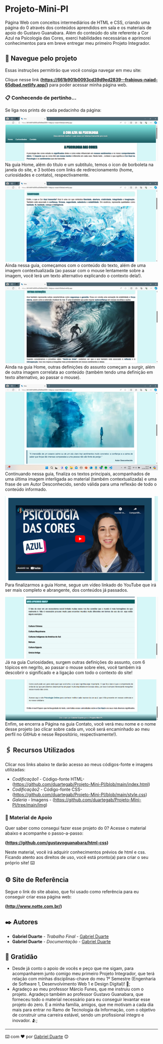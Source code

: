 # Projeto-Mini-PI
Página Web com conceitos intermediários de HTML e CSS, criando uma página do 0 através dos conteúdos aprendidos em sala e os materiais de apoio do Gustavo Guanabara. Além do conteúdo do site referente a Cor Azul na Psicologia das Cores, exerci habilidades necessárias e aprimorei conhecimentos para em breve entregar meu primeiro Projeto Integrador. 

## 🚀 Navegue pelo projeto

Essas instruções permitirão que você consiga navegar em meu site:

Clique nesse link **(https://661b901b0093cd39d9ed2839--frabjous-naiad-65dbad.netlify.app/)** para poder acessar minha página web.

### 📋 Conhecendo de pertinho...

Se liga nos prints de cada pedacinho da página:

![Home](https://github.com/duartegab/Projeto-Mini-PI/blob/main/Home.png)
Na guia Home, além do título e um subtítulo, temos o icon de borboleta na janela do site, e 3 botões com links de redirecionamento (home, curiosidades e contato), respectivamente.



![Home](https://github.com/duartegab/Projeto-Mini-PI/blob/main/Significado1.png)
Ainda nessa guia, começamos com o conteúdo do texto, além de uma imagem contextualizada (ao passar com o mouse lentamente sobre a imagem, você lerá um texto alternativo explicando o contexto dela!).



![Home](https://github.com/duartegab/Projeto-Mini-PI/blob/main/Significado2.png)
Ainda na guia Home, outras definições do assunto começam a surgir, além de outra imagem correlata ao conteúdo (também tendo uma definição em texto alternativo, ao passar o mouse).



![Home](https://github.com/duartegab/Projeto-Mini-PI/blob/main/Significado3.png)
Continuando nessa guia, finaliza os textos principais, acompanhados de uma última imagem interligada ao material (também contextualizada) e uma frase de um Autor Desconhecido, sendo válida para uma reflexão de todo o conteúdo informado.



![Home](https://github.com/duartegab/Projeto-Mini-PI/blob/main/Video.png)
Para finalizarmos a guia Home, segue um vídeo linkado do YouTube que irá ser mais completo e abrangente, dos conteúdos já passados.



![Curiosidades](https://github.com/duartegab/Projeto-Mini-PI/blob/main/Curiosidades.png)
Já na guia Curiosidades, surgem outras definições do assunto, com 6 tópicos em negrito, ao passar o mouse sobre eles, você também irá descobrir o significado e a ligação com todo o contexto do site!



![Contato](https://github.com/duartegab/Projeto-Mini-PI/blob/main/Contato.png)
Enfim, se encerra a Página na guia Contato, você verá meu nome e o nome desse projeto (ao clicar sobre cada um, você será encaminhado ao meu perfil no GitHub e nesse Repositório, respectivamente!).


## 🖇️ Recursos Utilizados

Clicar nos links abaixo te darão acesso ao meus códigos-fonte e imagens utilizadas:

* *Codificação1* - Código-fonte HTML- (https://github.com/duartegab/Projeto-Mini-PI/blob/main/index.html)
* *Codificação2* - Código-fonte CSS- (https://github.com/duartegab/Projeto-Mini-PI/blob/main/style.css)
* *Galeria* - Imagens - (https://github.com/duartegab/Projeto-Mini-PI/tree/main/Img)


### 🔧 Material de Apoio

Quer saber como consegui fazer esse projeto do 0? Acesse o material abaixo e acompanhe o passo-a-passo:

**(https://github.com/gustavoguanabara/html-css)**

Neste material, você irá adquirir conhecimentos prévios de html e css. Ficando atento aos direitos de uso, você está pronto(a) para criar o seu próprio site! ⌨️


## ⚙️ Site de Referência

Segue o link do site abaixo, que foi usado como referência para eu conseguir criar essa página web:

**(http://www.notte.com.br/)**


## ✒️ Autores

* **Gabriel Duarte** - *Trabalho Final* - [Gabriel Duarte](https://github.com/duartegab)
* **Gabriel Duarte** - *Documentação* - [Gabriel Duarte](https://github.com/duartegab)


## 🎁 Gratidão

* Desde já conto o apoio de vocês e peço que me sigam, para acompanharem junto comigo meu primeiro Projeto Integrador, que terá relação com minhas disciplinas-chave do meu 1º Semestre (Engenharia de Software 1, Desenvolvimento Web 1 e Design Digital)! 📢;
* Agradeço ao meu professor Márcio Funes, que me instruiu com o projeto. Agradeço também ao professor Gustavo Guanabara, que forneceu todo o material necessário para eu conseguir levantar esse projeto do zero. E a minha família, amigos, que me motivam a cada dia mais para entrar no Ramo de Tecnologia da Informação, com o objetivo de construir uma carreira estável, sendo um profissional íntegro e inovador. 🫂;

---
⌨️ com ❤️ por [Gabriel Duarte](https://github.com/duartegab) 😊
